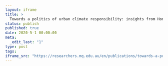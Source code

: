 ```yaml
---
layout: iframe
title: >
  Towards a politics of urban climate responsibility: insights from Hong Kong and Singapore
status: publish
published: true
date: 2020-5-1 00:00:00
meta:
  _edit_last: "1"
type: post
tags:
iframe_src: "https://researchers.mq.edu.au/en/publications/towards-a-politics-of-urban-climate-responsibility-insights-from-"
---
```

        
